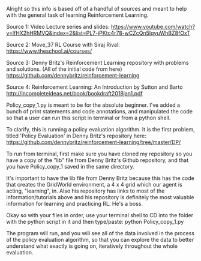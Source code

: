 Alright so this info is based off of a handful of sources and meant to help with the general task of learning Reinforcement Learning.

Source 1: Video Lecture series and slides:
https://www.youtube.com/watch?v=lfHX2hHRMVQ&index=2&list=PL7-jPKtc4r78-wCZcQn5IqyuWhBZ8fOxT

Source 2: Move_37 RL Course with Siraj Rival:
https://www.theschool.ai/courses/

Source 3: Denny Britz's Reinforcement Learning repository with problems and solutions.
(All of the initial code from here)
https://github.com/dennybritz/reinforcement-learning

Source 4: Reinforcement Learning: An Introduction by Sutton and Barto
http://incompleteideas.net/book/bookdraft2018jan1.pdf


Policy_copy_1.py is meant to be for the absolute beginner. I've added a bunch of
print statements and code annotations, and manipulated the code so that a user can
run this script in terminal or from a python shell.

To clarify, this is running a policy evaluation algorithm. It is the first problem, titled 'Policy Evaluation' in Denny Britz's repository here: https://github.com/dennybritz/reinforcement-learning/tree/master/DP/

To run from terminal, first make sure you have cloned my repository so you have a copy of the "lib" file from Denny Britz's Github repository, and that you have Policy_copy_1 saved in the same directory.

It's important to have the lib file from Denny Britz because this has the code that
creates the GridWorld environment, a 4 x 4 grid which our agent is acting, "learning", in. Also his repository has links to most of the information/tutorials above and his repository
is definitely the most valuable information for learning and practicing RL. He's a boss.

Okay so with your files in order, use your terminal shell to CD into the folder with the
python script in it and then type/paste:
    python Policy_copy_1.py

The program will run, and you will see all of the data involved in the process of the
policy evaluation algorithm, so that you can explore the data to better understand
what exactly is going on, iteratively throughout the whole evaluation.
